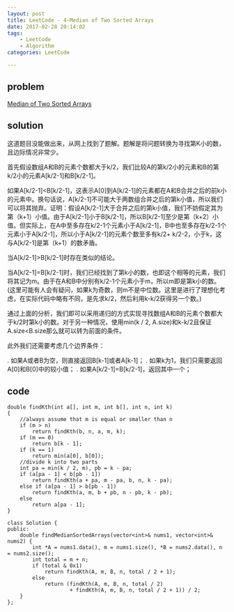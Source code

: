 ```yaml
---
layout: post
title: LeetCode - 4-Median of Two Sorted Arrays
date: 2017-02-28 20:14:02
tags: 
    - LeetCode 
    - Algorithm 
categories: LeetCode

---
```


## problem

[Median of Two Sorted Arrays](https://leetcode.com/problems/median-of-two-sorted-arrays/?tab=Description)

<!-- more -->

## solution

这道题目没能做出来，从网上找到了题解。题解是将问题转换为寻找第K小的数，且边际情况非常少。

首先假设数组A和B的元素个数都大于k/2，我们比较A的第k/2小的元素和B的第k/2小的元素A[k/2-1]和B[k/2-1]。

如果A[k/2-1]<B[k/2-1]，这表示A[0]到A[k/2-1]的元素都在A和B合并之后的前k小的元素中。换句话说，A[k/2-1]不可能大于两数组合并之后的第k小值，所以我们可以将其抛弃。证明：假设A[k/2-1]大于合并之后的第k小值，我们不妨假定其为第（k+1）小值。由于A[k/2-1]小于B[k/2-1]，所以B[k/2-1]至少是第（k+2）小值。但实际上，在A中至多存在k/2-1个元素小于A[k/2-1]，B中也至多存在k/2-1个元素小于A[k/2-1]，所以小于A[k/2-1]的元素个数至多有k/2+ k/2-2，小于k，这与A[k/2-1]是第（k+1）的数矛盾。

当A[k/2-1]>B[k/2-1]时存在类似的结论。

当A[k/2-1]=B[k/2-1]时，我们已经找到了第k小的数，也即这个相等的元素，我们将其记为m。由于在A和B中分别有k/2-1个元素小于m，所以m即是第k小的数。(这里可能有人会有疑问，如果k为奇数，则m不是中位数。这里是进行了理想化考虑，在实际代码中略有不同，是先求k/2，然后利用k-k/2获得另一个数。)

通过上面的分析，我们即可以采用递归的方式实现寻找数组A和B的元素个数都大于k/2时第k小的数。对于另一种情况，使用min(k / 2, A.size)和k-k/2且保证A.size<B.size那么就可以转为前面的条件。

此外我们还需要考虑几个边界条件：

. 如果A或者B为空，则直接返回B[k-1]或者A[k-1]；
. 如果k为1，我们只需要返回A[0]和B[0]中的较小值；
. 如果A[k/2-1]=B[k/2-1]，返回其中一个；

## code 

```
double findKth(int a[], int m, int b[], int n, int k)  
{  
    //always assume that m is equal or smaller than n  
    if (m > n)  
        return findKth(b, n, a, m, k);  
    if (m == 0)  
        return b[k - 1];  
    if (k == 1)  
        return min(a[0], b[0]);  
    //divide k into two parts  
    int pa = min(k / 2, m), pb = k - pa;  
    if (a[pa - 1] < b[pb - 1])  
        return findKth(a + pa, m - pa, b, n, k - pa);  
    else if (a[pa - 1] > b[pb - 1])  
        return findKth(a, m, b + pb, n - pb, k - pb);  
    else  
        return a[pa - 1];  
}

class Solution {
public:
    double findMedianSortedArrays(vector<int>& nums1, vector<int>& nums2) {
        int *A = nums1.data(), m = nums1.size(), *B = nums2.data(), n = nums2.size();
        int total = m + n;  
        if (total & 0x1)  
            return findKth(A, m, B, n, total / 2 + 1);  
        else  
            return (findKth(A, m, B, n, total / 2)  
                    + findKth(A, m, B, n, total / 2 + 1)) / 2;
    }
};
```